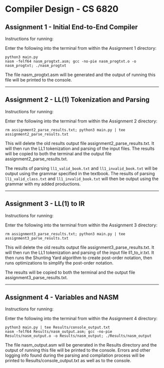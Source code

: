 # Compiler Design - CS 6820

## Assignment 1 - Initial End-to-End Compiler

Instructions for running:
  
Enter the following into the terminal from within the Assignment 1 directory:
```
python3 main.py
nasm -felf64 nasm_progtxt.asm; gcc -no-pie nasm_progtxt.o -o nasm_progtxt; ./nasm_progtxt
```
  
The file nasm_progtxt.asm will be generated and the output of running this file will be printed to the console.
  
-------------------------------------------------------------------------------------------------

## Assignment 2 - LL(1) Tokenization and Parsing

Instructions for running:
  
Enter the following into the terminal from within the Assignment 2 directory:
```
rm assignment2_parse_results.txt; python3 main.py | tee assignment2_parse_results.txt
```
  
This will delete the old results output file assignment2_parse_results.txt. 
It will then run the LL1 tokenization and parsing of the input files. 
The results will be copied to both the terminal and the output file assignment2_parse_results.txt.

The results of parsing ```ll1_valid_book.txt``` and ```ll1_invalid_book.txt``` will be output using the grammar specified in the textbook.
The results of parsing ```ll1_valid_class.txt``` and ```ll1_invalid_book.txt``` will then be output using the grammar with my added productions. 

-------------------------------------------------------------------------------------------------

## Assignment 3 - LL(1) to IR

Instructions for running:
  
Enter the following into the terminal from within the Assignment 3 directory:
```
rm assignment3_parse_results.txt; python3 main.py | tee assignment3_parse_results.txt
```
  
This will delete the old results output file assignment3_parse_results.txt. 
It will then run the LL1 tokenization and parsing of the input file ll1_to_ir.txt. 
It then runs the Shunting Yard algorithm to create post-order notation, then runs optimizations to simplify the post-order notation.
  
The results will be copied to both the terminal and the output file assignment3_parse_results.txt.

-------------------------------------------------------------------------------------------------

## Assignment 4 - Variables and NASM

Instructions for running:
  
Enter the following into the terminal from within the Assignment 4 directory:
```
python3 main.py | tee Results/console_output.txt
nasm -felf64 Results/nasm_output.asm; gcc -no-pie Results/nasm_output.o -o Results/nasm_output; ./Results/nasm_output
```
  
The file nasm_output.asm will be generated in the Results directory and the output of running this file will be printed to the console.
Errors and other logging info found during the parsing and compilation process will be printed to Results/console_output.txt as well as to the console. 
